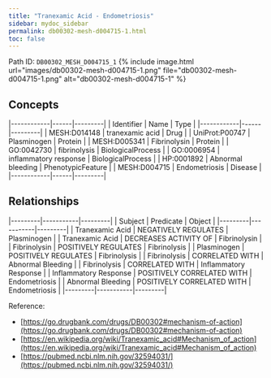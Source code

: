 ```yaml
---
title: "Tranexamic Acid - Endometriosis"
sidebar: mydoc_sidebar
permalink: db00302-mesh-d004715-1.html
toc: false 
---
```



Path ID: `DB00302_MESH_D004715_1`
{% include image.html url="images/db00302-mesh-d004715-1.png" file="db00302-mesh-d004715-1.png" alt="db00302-mesh-d004715-1" %}

## Concepts

|------------|------|---------|
| Identifier | Name | Type    |
|------------|------|---------|
| MESH:D014148 | tranexamic acid | Drug |
| UniProt:P00747 | Plasminogen | Protein |
| MESH:D005341 | Fibrinolysin | Protein |
| GO:0042730 | fibrinolysis | BiologicalProcess |
| GO:0006954 | inflammatory response | BiologicalProcess |
| HP:0001892 | Abnormal bleeding | PhenotypicFeature |
| MESH:D004715 | Endometriosis | Disease |
|------------|------|---------|

## Relationships

|---------|-----------|---------|
| Subject | Predicate | Object  |
|---------|-----------|---------|
| Tranexamic Acid | NEGATIVELY REGULATES | Plasminogen |
| Tranexamic Acid | DECREASES ACTIVITY OF | Fibrinolysin |
| Fibrinolysin | POSITIVELY REGULATES | Fibrinolysis |
| Plasminogen | POSITIVELY REGULATES | Fibrinolysis |
| Fibrinolysis | CORRELATED WITH | Abnormal Bleeding |
| Fibrinolysis | CORRELATED WITH | Inflammatory Response |
| Inflammatory Response | POSITIVELY CORRELATED WITH | Endometriosis |
| Abnormal Bleeding | POSITIVELY CORRELATED WITH | Endometriosis |
|---------|-----------|---------|

Reference: 
  - [https://go.drugbank.com/drugs/DB00302#mechanism-of-action](https://go.drugbank.com/drugs/DB00302#mechanism-of-action)
  - [https://en.wikipedia.org/wiki/Tranexamic_acid#Mechanism_of_action](https://en.wikipedia.org/wiki/Tranexamic_acid#Mechanism_of_action)
  - [https://pubmed.ncbi.nlm.nih.gov/32594031/](https://pubmed.ncbi.nlm.nih.gov/32594031/)
